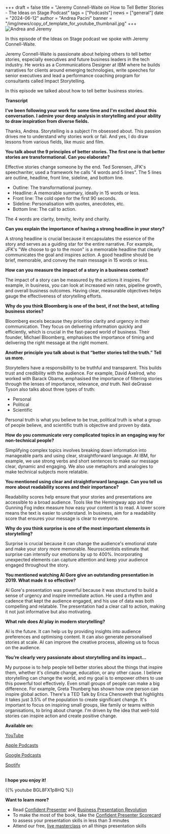 +++
draft = false
title = "Jeremy Connell-Waite on How to Tell Better Stories - The Ideas on Stage Podcast"
tags = ["Podcasts"]
news = ["general"]
date = "2024-06-12"
author = "Andrea Pacini"
banner = "/img/news/copy_of_template_for_youtube_thumbnail.jpg"
+++
![Andrea and Jeremy](/img/news/copy_of_template_for_youtube_thumbnail.jpg "Andrea and Jeremy")

In this episode of the Ideas on Stage podcast we spoke with Jeremy Connell-Waite.

Jeremy Connell-Waite is passionate about helping others to tell better stories, especially executives and future business leaders in the tech industry. He works as a Communications Designer at IBM where he builds narratives for clients around emerging technologies, write speeches for senior executives and lead a performance coaching program for consultants called Impact Storytelling. 

In this episode we talked about how to tell better business stories. 

**Transcript**

**I’ve been following your work for some time and I'm excited about this conversation. I admire your deep analysis in storytelling and your ability to draw inspiration from diverse fields.** 

Thanks, Andrea. Storytelling is a subject I’m obsessed about. This passion drives me to understand why stories work or fail. And yes, I do draw lessons from various fields, like music and film. 

**You talk about the 9 principles of better stories. The first one is that better stories are transformational. Can you elaborate?** 

Effective stories change someone by the end. Ted Sorensen, JFK's speechwriter, used a framework he calls "4 words and 5 lines". The 5 lines are outline, headline, front line, sideline, and bottom line. 

* Outline: The transformational journey.
* Headline: A memorable summary, ideally in 15 words or less.
* Front line: The cold open for the first 90 seconds.
* Sideline: Personalisation with quotes, anecdotes, etc.
* Bottom line: The call to action.

The 4 words are clarity, brevity, levity and charity. 

**Can you explain the importance of having a strong headline in your story?**

A strong headline is crucial because it encapsulates the essence of the story and serves as a guiding star for the entire narrative. For example, JFK's "We choose to go to the moon" is a memorable headline that clearly communicates the goal and inspires action. A good headline should be brief, memorable, and convey the main message in 15 words or less.

**How can you measure the impact of a story in a business context?**

The impact of a story can be measured by the actions it inspires. For example, in business, you can look at increased win rates, pipeline growth, and overall business outcomes. Having clear, measurable objectives helps gauge the effectiveness of storytelling efforts.

**Why do you think Bloomberg is one of the best, if not the best, at telling business stories?**

Bloomberg excels because they prioritise clarity and urgency in their communication. They focus on delivering information quickly and efficiently, which is crucial in the fast-paced world of business. Their founder, Michael Bloomberg, emphasises the importance of timing and delivering the right message at the right moment.

**Another principle you talk about is that “better stories tell the truth.” Tell us more.** 

Storytellers have a responsibility to be truthful and transparent. This builds trust and credibility with the audience. For example, David Axelrod, who worked with Barack Obama, emphasised the importance of filtering stories through the lenses of importance, relevance, *and truth*. Neil deGrasse Tyson also talks about three types of truth: 

* Personal 
* Political 
* Scientific 

Personal truth is what you believe to be true, political truth is what a group of people believe, and scientific truth is objective and proven by data.

**How do you communicate very complicated topics in an engaging way for non-technical people?**

Simplifying complex topics involves breaking down information into manageable parts and using clear, straightforward language. At IBM, for example, we use strong verbs and short sentences to make our message clear, dynamic and engaging. We also use metaphors and analogies to make technical subjects more relatable. 

**You mentioned using clear and straightforward language. Can you tell us more about readability scores and their importance?**

Readability scores help ensure that your stories and presentations are accessible to a broad audience. Tools like the Hemingway app and the Gunning Fog index measure how easy your content is to read. A lower score means the text is easier to understand. In business, aim for a readability score that ensures your message is clear to everyone.

**Why do you think surprise is one of the most important elements in storytelling?**

Surprise is crucial because it can change the audience's emotional state and make your story more memorable. Neuroscientists estimate that surprise can intensify our emotions by up to 400%. Incorporating unexpected elements can capture attention and keep your audience engaged throughout the story.

**You mentioned watching Al Gore give an outstanding presentation in 2019. What made it so effective?**

Al Gore's presentation was powerful because it was structured to build a sense of urgency and inspire immediate action. He used a rhythm and cadence that kept the audience engaged, and his use of data was both compelling and relatable. The presentation had a clear call to action, making it not just informative but also motivating.

**What role does AI play in modern storytelling?** 

AI is the future. It can help us by providing insights into audience preferences and optimising content. It can also generate personalised stories at scale. AI can improve the creative process, allowing us to focus on the audience.

**You’re clearly very passionate about storytelling and its impact…**

My purpose is to help people tell better stories about the things that inspire them, whether it's climate change, education, or any other cause. I believe storytelling can change the world, and my goal is to empower others to use this powerful tool effectively. Even small groups of people can make a big difference. For example, Greta Thunberg has shown how one person can inspire global action. There's a TED Talk by Erica Chenoweth that highlights it takes just 3.5% of the population to create significant change. It's important to focus on inspiring small groups, like family or teams within organisations, to bring about change. I'm driven by the idea that well-told stories can inspire action and create positive change.

**Available on:** 

[YouTube](https://youtu.be/BGL8FX1p8HQ)

[Apple Podcasts](https://podcasts.apple.com/us/podcast/ideas-on-stage-podcast/id1506050111)

[Google Podcasts ](https://podcasts.google.com/feed/aHR0cHM6Ly9hbmNob3IuZm0vcy8xYTRjNGFjYy9wb2RjYXN0L3Jzcw/episode/OGJiNTRiNTItN2RmNC00ZWI5LWI1YzktNDI0YmQ3N2EwN2Iz?sa=X&ved=0CAUQkfYCahcKEwjY6ua-_9WGAxUAAAAAHQAAAAAQAQ)

[Spotify](https://open.spotify.com/episode/1Rky9Rna2Px8cwpmjuKRuV)

\
**I hope you enjoy it!**

{{% youtube BGL8FX1p8HQ %}}

**Want to learn more?** 

* Read [Confident Presenter](https://www.ideasonstage.com/resources/confident-presenter-book/) and [Business Presentation Revolution ](https://www.ideasonstage.com/business-presentation-revolution/book/)
* To make the most of the book, take the [Confident Presenter Scorecard](https://ideasonstage.com/score) to assess your presentation skills in less than 3 minutes
* Attend our free, [live masterclass](http://ideasonstageuk.eventbrite.com/) on all things presentation skills
